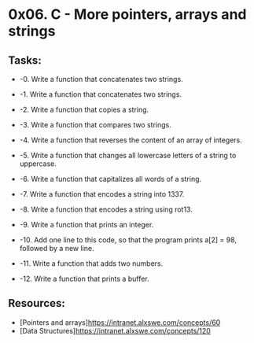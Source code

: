 # 0x06. C - More pointers, arrays and strings

## Tasks:
* -0. Write a function that concatenates two strings.

* -1. Write a function that concatenates two strings.

* -2. Write a function that copies a string.

* -3. Write a function that compares two strings.

* -4. Write a function that reverses the content of an array of integers.

* -5. Write a function that changes all lowercase letters of a string to uppercase.

* -6. Write a function that capitalizes all words of a string.

* -7. Write a function that encodes a string into 1337.

* -8. Write a function that encodes a string using rot13.

* -9. Write a function that prints an integer.

* -10. Add one line to this code, so that the program prints a[2] = 98, followed by a new line.

* -11. Write a function that adds two numbers.

* -12. Write a function that prints a buffer.

## Resources:
* [Pointers and arrays]https://intranet.alxswe.com/concepts/60
* [Data Structures]https://intranet.alxswe.com/concepts/120

